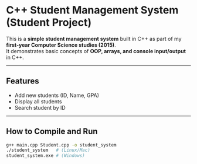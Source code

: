# C++ Student Management System (Student Project)

This is a **simple student management system** built in C++ as part of my **first-year Computer Science studies (2015)**.  
It demonstrates basic concepts of **OOP, arrays, and console input/output** in C++.

---

## Features
- Add new students (ID, Name, GPA)  
- Display all students  
- Search student by ID  

---

## How to Compile and Run
```bash
g++ main.cpp Student.cpp -o student_system
./student_system   # (Linux/Mac)
student_system.exe # (Windows)
